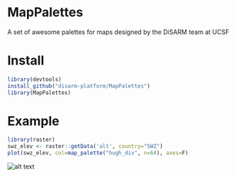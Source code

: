# MapPalettes
A set of awesome palettes for maps designed by the DiSARM team at UCSF

# Install
```r
library(devtools)  
install_github("disarm-platform/MapPalettes")
library(MapPalettes)
```

# Example
```r
library(raster)  
swz_elev <- raster::getData('alt', country="SWZ")  
plot(swz_elev, col=map_palette("hugh_div", n=64), axes=F) 
```
![alt text](https://raw.githubusercontent.com/HughSt/mappalettes/master/images/hugh_div_swz_elev.png)
